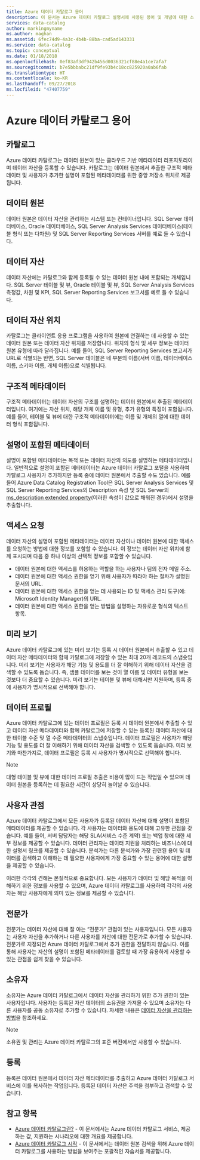 ```yaml
---
title: Azure 데이터 카탈로그 용어
description: 이 문서는 Azure 데이터 카탈로그 설명서에 사용된 용어 및 개념에 대한 소개를 제공합니다.
services: data-catalog
author: markingmyname
ms.author: maghan
ms.assetid: 6fec74d9-4a3c-4b4b-88ba-cad5ad143331
ms.service: data-catalog
ms.topic: conceptual
ms.date: 01/18/2018
ms.openlocfilehash: 0ef83af3df942b456d0036321cf88e4a1ce7afa7
ms.sourcegitcommit: b7e5bbbabc21df9fe93b4c18cc825920a0ab6fab
ms.translationtype: HT
ms.contentlocale: ko-KR
ms.lasthandoff: 09/27/2018
ms.locfileid: "47407759"
---
```

# <a name="azure-data-catalog-terminology"></a>Azure 데이터 카탈로그 용어
## <a name="catalog"></a>카탈로그
Azure 데이터 카탈로그는 데이터 원본이 있는 클라우드 기반 메타데이터 리포지토리이며 데이터 자산을 등록할 수 있습니다. 카탈로그는 데이터 원본에서 추출한 구조적 메타데이터 및 사용자가 추가한 설명이 포함된 메타데이터를 위한 중앙 저장소 위치로 제공됩니다.

## <a name="data-source"></a>데이터 원본
데이터 원본은 데이터 자산을 관리하는 시스템 또는 컨테이너입니다. SQL Server 데이터베이스, Oracle 데이터베이스, SQL Server Analysis Services 데이터베이스(테이블 형식 또는 다차원) 및 SQL Server Reporting Services 서버를 예로 들 수 있습니다.

## <a name="data-asset"></a>데이터 자산
데이터 자산에는 카탈로그와 함께 등록될 수 있는 데이터 원본 내에 포함되는 개체입니다. SQL Server 테이블 및 뷰, Oracle 테이블 및 뷰, SQL Server Analysis Services 측정값, 차원 및 KPI, SQL Server Reporting Services 보고서를 예로 들 수 있습니다.

## <a name="data-asset-location"></a>데이터 자산 위치
카탈로그는 클라이언트 응용 프로그램을 사용하여 원본에 연결하는 데 사용할 수 있는 데이터 원본 또는 데이터 자산 위치를 저장합니다. 위치의 형식 및 세부 정보는 데이터 원본 유형에 따라 달라집니다. 예를 들어, SQL Server Reporting Services 보고서가 URL로 식별되는 반면, SQL Server 테이블은 네 부분의 이름(서버 이름, 데이터베이스 이름, 스키마 이름, 개체 이름)으로 식별됩니다.

## <a name="structural-metadata"></a>구조적 메타데이터
구조적 메타데이터는 데이터 자산의 구조를 설명하는 데이터 원본에서 추출된 메타데이터입니다. 여기에는 자산 위치, 해당 개체 이름 및 유형, 추가 유형의 특징이 포함됩니다. 예를 들어, 테이블 및 뷰에 대한 구조적 메타데이터에는 이름 및 개체의 열에 대한 데이터 형식 포함됩니다.

## <a name="descriptive-metadata"></a>설명이 포함된 메타데이터
설명이 포함된 메타데이터는 목적 또는 데이터 자산의 의도를 설명하는 메타데이터입니다. 일반적으로 설명이 포함된 메타데이터는 Azure 데이터 카탈로그 포털을 사용하여 카탈로그 사용자가 추가하지만 등록 중에 데이터 원본에서 추출할 수도 있습니다. 예를 들어 Azure Data Catalog Registration Tool은 SQL Server Analysis Services 및 SQL Server Reporting Services의 Description 속성 및 SQL Server의 [ms_description extended property](https://technet.microsoft.com/library/ms190243.aspx)(이러한 속성이 값으로 채워진 경우)에서 설명을 추출합니다.

## <a name="request-access"></a>액세스 요청
데이터 자산의 설명이 포함된 메타데이터는 데이터 자산이나 데이터 원본에 대한 액세스를 요청하는 방법에 대한 정보를 포함할 수 있습니다. 이 정보는 데이터 자산 위치에 함께 표시되며 다음 중 하나 이상의 선택적 정보를 포함할 수 있습니다.

* 데이터 원본에 대한 액세스를 허용하는 역할을 하는 사용자나 팀의 전자 메일 주소.
* 데이터 원본에 대한 액세스 권한을 얻기 위해 사용자가 따라야 하는 절차가 설명된 문서의 URL.
* 데이터 원본에 대한 액세스 권한을 얻는 데 사용되는 ID 및 액세스 관리 도구(예: Microsoft Identity Manager)의 URL.
* 데이터 원본에 대한 액세스 권한을 얻는 방법을 설명하는 자유로운 형식의 텍스트 항목.

## <a name="preview"></a>미리 보기
Azure 데이터 카탈로그에 있는 미리 보기는 등록 시 데이터 원본에서 추출할 수 있고 데이터 자산 메타데이터와 함께 카탈로그에 저장할 수 있는 최대 20개 레코드의 스냅숏입니다. 미리 보기는 사용자가 해당 기능 및 용도를 더 잘 이해하기 위해 데이터 자산을 검색할 수 있도록 돕습니다. 즉, 샘플 데이터를 보는 것이 열 이름 및 데이터 유형을 보는 것보다 더 중요할 수 있습니다.
미리 보기는 테이블 및 뷰에 대해서만 지원하며, 등록 중에 사용자가 명시적으로 선택해야 합니다.

## <a name="data-profile"></a>데이터 프로필
Azure 데이터 카탈로그에 있는 데이터 프로필은 등록 시 데이터 원본에서 추출할 수 있고 데이터 자산 메타데이터와 함께 카탈로그에 저장할 수 있는 등록된 데이터 자산에 대한 테이블 수준 및 열 수준 메타데이터의 스냅숏입니다. 데이터 프로필은 사용자가 해당 기능 및 용도를 더 잘 이해하기 위해 데이터 자산을 검색할 수 있도록 돕습니다. 미리 보기와 마찬가지로, 데이터 프로필은 등록 시 사용자가 명시적으로 선택해야 합니다.

> [!NOTE]
> 대형 테이블 및 뷰에 대한 데이터 프로필 추출은 비용이 많이 드는 작업일 수 있으며 데이터 원본을 등록하는 데 필요한 시간이 상당히 늘어날 수 있습니다.
>
>

## <a name="user-perspective"></a>사용자 관점
Azure 데이터 카탈로그에서 모든 사용자가 등록된 데이터 자산에 대해 설명이 포함된 메타데이터를 제공할 수 있습니다. 각 사용자는 데이터와 용도에 대해 고유한 관점을 갖습니다. 예를 들어, 서버 담당자는 해당 SLA(서비스 수준 계약) 또는 백업 창에 대한 세부 정보를 제공할 수 있습니다. 데이터 관리자는 데이터 지원을 처리하는 비즈니스에 대한 설명서 링크를 제공할 수 있습니다. 분석가는 다른 분석가와 가장 관련된 용어 및 데이터를 검색하고 이해하는 데 필요한 사용자에게 가장 중요할 수 있는 용어에 대한 설명을 제공할 수 있습니다.

이러한 각각의 견해는 본질적으로 중요합니다. 모든 사용자가 데이터 및 해당 목적을 이해하기 위한 정보를 사용할 수 있으며, Azure 데이터 카탈로그를 사용하여 각각의 사용자는 해당 사용자에게 의미 있는 정보를 제공할 수 있습니다.

## <a name="expert"></a>전문가
전문가는 데이터 자산에 대해 잘 아는 “전문가” 관점이 있는 사용자입니다. 모든 사용자는 사용자 자신을 추가하거나 다른 사용자를 자산에 대한 전문가로 추가할 수 있습니다. 전문가로 지정되면 Azure 데이터 카탈로그에서 추가 권한을 전달하지 않습니다. 이를 통해 사용자는 자산의 설명이 포함된 메타데이터를 검토할 때 가장 유용하게 사용할 수 있는 관점을 쉽게 찾을 수 있습니다.

## <a name="owner"></a>소유자
소유자는 Azure 데이터 카탈로그에서 데이터 자산을 관리하기 위한 추가 권한이 있는 사용자입니다. 사용자는 등록된 자산 데이터의 소유권을 가져올 수 있으며 소유자는 다른 사용자를 공동 소유자로 추가할 수 있습니다. 자세한 내용은 [데이터 자산을 관리하는 방법](data-catalog-how-to-manage.md)을 참조하세요.  

> [!NOTE]
> 소유권 및 관리는 Azure 데이터 카탈로그의 표준 버전에서만 사용할 수 있습니다.
>
>

## <a name="registration"></a>등록
등록은 데이터 원본에서 데이터 자산 메타데이터를 추출하고 Azure 데이터 카탈로그 서비스에 이를 복사하는 작업입니다. 등록된 데이터 자산은 주석을 첨부하고 검색할 수 있습니다.

## <a name="see-also"></a>참고 항목
* [Azure 데이터 카탈로그란?](data-catalog-what-is-data-catalog.md) - 이 문서에서는 Azure 데이터 카탈로그 서비스, 제공하는 값, 지원하는 시나리오에 대한 개요를 제공합니다.
* [Azure 데이터 카탈로그 시작](data-catalog-get-started.md) - 이 문서에서는 데이터 원본 검색을 위해 Azure 데이터 카탈로그를 사용하는 방법을 보여주는 포괄적인 자습서를 제공합니다.  
